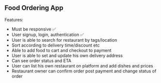 ## Food Ordering App

Features:

- Must be responsive ✅
- User signup, login, authentication ✅
- User is able to search for restaurant by tags/location
- Sort according to delivery time/discount etc
- Able to add food to cart and checkout to payment
- User is able to set and update his own delivery address
- Can see order status and ETA
- User can list his own restaurant on platform and add dishes and prices
- Restaurant owner can confirm order post payment and change status of order
